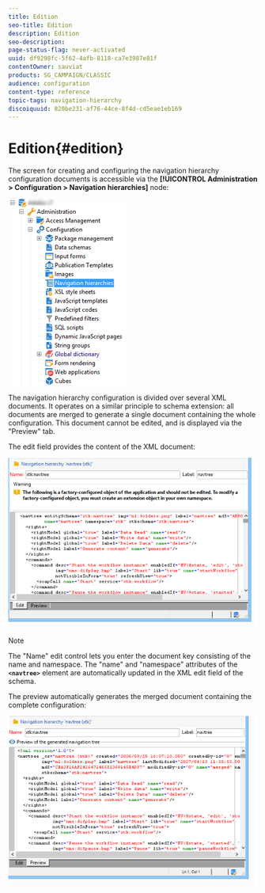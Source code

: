```yaml
---
title: Edition
seo-title: Edition
description: Edition
seo-description: 
page-status-flag: never-activated
uuid: df9298fc-5f62-4afb-8118-ca7e3987e81f
contentOwner: sauviat
products: SG_CAMPAIGN/CLASSIC
audience: configuration
content-type: reference
topic-tags: navigation-hierarchy
discoiquuid: 820be231-af76-44ce-8f4d-cd5eae1eb169
---
```


# Edition{#edition}

The screen for creating and configuring the navigation hierarchy configuration documents is accessible via the **[!UICONTROL Administration > Configuration > Navigation hierarchies]** node:

![](assets/d_ncs_integration_navigation_arbo.png)

The navigation hierarchy configuration is divided over several XML documents. It operates on a similar principle to schema extension: all documents are merged to generate a single document containing the whole configuration. This document cannot be edited, and is displayed via the "Preview" tab.

The edit field provides the content of the XML document:

![](assets/d_ncs_integration_navigation_edit.png)

>[!NOTE]
>
>The "Name" edit control lets you enter the document key consisting of the name and namespace. The "name" and "namespace" attributes of the **`<navtree>`** element are automatically updated in the XML edit field of the schema.

The preview automatically generates the merged document containing the complete configuration:

![](assets/d_ncs_integration_navigation_preview.png)

